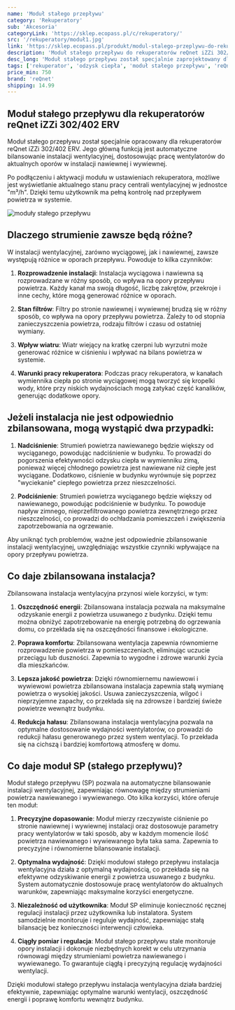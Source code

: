 ```yaml
---
name: 'Moduł stałego przepływu'
category: 'Rekuperatory'
sub: 'Akcesoria'
categoryLink: 'https://sklep.ecopass.pl/c/rekuperatory/'
src: '/rekuperatory/moduł1.jpg'
link: 'https://sklep.ecopass.pl/produkt/modul-stalego-przeplywu-do-rekuperatorow-izzi/'
description: 'Moduł stałego przepływu do rekuperatorów reQnet iZZi 302/402 ERV.'
desc_long: 'Moduł stałego przepływu został specjalnie zaprojektowany dla rekuperatorów reQnet iZZi 302/402 ERV. Jego głównym celem jest automatyczne zbilansowanie instalacji wentylacyjnej poprzez wyrównanie strumieni powietrza nawiewanego i wywiewanego. Moduł można samodzielnie zamontować wewnątrz centrali wentylacyjnej. Przed dokonaniem zakupu upewnij się, który moduł jest kompatybilny z Twoją wersją rekuperatora. Szczegółowy opis modułu znajduje się poniżej.'
tags: ['rekuperator', 'odzysk ciepła', 'moduł stałego przepływu', 'reQnet']
price_min: 750
brand: 'reQnet'
shipping: 14.99
---
```


## Moduł stałego przepływu dla rekuperatorów reQnet iZZi 302/402 ERV

Moduł stałego przepływu został specjalnie opracowany dla rekuperatorów reQnet iZZi 302/402 ERV. Jego główną funkcją jest automatyczne bilansowanie instalacji wentylacyjnej, dostosowując pracę wentylatorów do aktualnych oporów w instalacji nawiewnej i wywiewnej.

Po podłączeniu i aktywacji modułu w ustawieniach rekuperatora, możliwe jest wyświetlanie aktualnego stanu pracy centrali wentylacyjnej w jednostce "m³/h". Dzięki temu użytkownik ma pełną kontrolę nad przepływem powietrza w systemie.

![moduły stałego przepływu](/rekuperatory/modułyprzepływu.png)

## Dlaczego strumienie zawsze będą różne?

W instalacji wentylacyjnej, zarówno wyciągowej, jak i nawiewnej, zawsze występują różnice w oporach przepływu. Powoduje to kilka czynników:

1. **Rozprowadzenie instalacji**: Instalacja wyciągowa i nawiewna są rozprowadzane w różny sposób, co wpływa na opory przepływu powietrza. Każdy kanał ma swoją długość, liczbę zakrętów, przekroje i inne cechy, które mogą generować różnice w oporach.

2. **Stan filtrów**: Filtry po stronie nawiewnej i wywiewnej brudzą się w różny sposób, co wpływa na opory przepływu powietrza. Zależy to od stopnia zanieczyszczenia powietrza, rodzaju filtrów i czasu od ostatniej wymiany.

3. **Wpływ wiatru**: Wiatr wiejący na kratkę czerpni lub wyrzutni może generować różnice w ciśnieniu i wpływać na bilans powietrza w systemie.

4. **Warunki pracy rekuperatora**: Podczas pracy rekuperatora, w kanałach wymiennika ciepła po stronie wyciągowej mogą tworzyć się kropelki wody, które przy niskich wydajnościach mogą zatykać część kanalików, generując dodatkowe opory.

## Jeżeli instalacja nie jest odpowiednio zbilansowana, mogą wystąpić dwa przypadki:

1. **Nadciśnienie**: Strumień powietrza nawiewanego będzie większy od wyciąganego, powodując nadciśnienie w budynku. To prowadzi do pogorszenia efektywności odzysku ciepła w wymienniku zimą, ponieważ więcej chłodnego powietrza jest nawiewane niż ciepłe jest wyciągane. Dodatkowo, ciśnienie w budynku wyrównuje się poprzez "wyciekanie" ciepłego powietrza przez nieszczelności.

2. **Podciśnienie**: Strumień powietrza wyciąganego będzie większy od nawiewanego, powodując podciśnienie w budynku. To powoduje napływ zimnego, nieprzefiltrowanego powietrza zewnętrznego przez nieszczelności, co prowadzi do ochładzania pomieszczeń i zwiększenia zapotrzebowania na ogrzewanie.

Aby uniknąć tych problemów, ważne jest odpowiednie zbilansowanie instalacji wentylacyjnej, uwzględniając wszystkie czynniki wpływające na opory przepływu powietrza.

## Co daje zbilansowana instalacja?

Zbilansowana instalacja wentylacyjna przynosi wiele korzyści, w tym:

1. **Oszczędność energii**: Zbilansowana instalacja pozwala na maksymalne odzyskanie energii z powietrza usuwanego z budynku. Dzięki temu można obniżyć zapotrzebowanie na energię potrzebną do ogrzewania domu, co przekłada się na oszczędności finansowe i ekologiczne.

2. **Poprawa komfortu**: Zbilansowana wentylacja zapewnia równomierne rozprowadzenie powietrza w pomieszczeniach, eliminując uczucie przeciągu lub duszności. Zapewnia to wygodne i zdrowe warunki życia dla mieszkańców.

3. **Lepsza jakość powietrza**: Dzięki równomiernemu nawiewowi i wywiewowi powietrza zbilansowana instalacja zapewnia stałą wymianę powietrza o wysokiej jakości. Usuwa zanieczyszczenia, wilgoć i nieprzyjemne zapachy, co przekłada się na zdrowsze i bardziej świeże powietrze wewnątrz budynku.

4. **Redukcja hałasu**: Zbilansowana instalacja wentylacyjna pozwala na optymalne dostosowanie wydajności wentylatorów, co prowadzi do redukcji hałasu generowanego przez system wentylacji. To przekłada się na cichszą i bardziej komfortową atmosferę w domu.

## Co daje moduł SP (stałego przepływu)?

Moduł stałego przepływu (SP) pozwala na automatyczne bilansowanie instalacji wentylacyjnej, zapewniając równowagę między strumieniami powietrza nawiewanego i wywiewanego. Oto kilka korzyści, które oferuje ten moduł:

1. **Precyzyjne dopasowanie**: Moduł mierzy rzeczywiste ciśnienie po stronie nawiewnej i wywiewnej instalacji oraz dostosowuje parametry pracy wentylatorów w taki sposób, aby w każdym momencie ilość powietrza nawiewanego i wywiewanego była taka sama. Zapewnia to precyzyjne i równomierne bilansowanie instalacji.

2. **Optymalna wydajność**: Dzięki modułowi stałego przepływu instalacja wentylacyjna działa z optymalną wydajnością, co przekłada się na efektywne odzyskiwanie energii z powietrza usuwanego z budynku. System automatycznie dostosowuje pracę wentylatorów do aktualnych warunków, zapewniając maksymalne korzyści energetyczne.

3. **Niezależność od użytkownika**: Moduł SP eliminuje konieczność ręcznej regulacji instalacji przez użytkownika lub instalatora. System samodzielnie monitoruje i reguluje wydajność, zapewniając stałą bilansację bez konieczności interwencji człowieka.

4. **Ciągły pomiar i regulacja**: Moduł stałego przepływu stale monitoruje opory instalacji i dokonuje niezbędnych korekt w celu utrzymania równowagi między strumieniami powietrza nawiewanego i wywiewanego. To gwarantuje ciągłą i precyzyjną regulację wydajności wentylacji.

Dzięki modułowi stałego przepływu instalacja wentylacyjna działa bardziej efektywnie, zapewniając optymalne warunki wentylacji, oszczędność energii i poprawę komfortu wewnątrz budynku.
